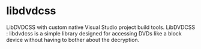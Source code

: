 libdvdcss
=========

LibDVDCSS with custom native Visual Studio project build tools. LibDVDCSS : libdvdcss is a simple library designed for accessing DVDs like a block device without having to bother about the decryption.
